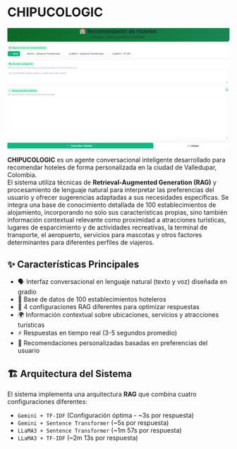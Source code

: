 # CHIPUCOLOGIC
![](C3.JPEG) 

**CHIPUCOLOGIC** es un agente conversacional inteligente desarrollado para recomendar hoteles de forma personalizada en la ciudad de Valledupar, Colombia.  
El sistema utiliza técnicas de **Retrieval-Augmented Generation (RAG)** y procesamiento de lenguaje natural para interpretar las preferencias del usuario y ofrecer sugerencias adaptadas a sus necesidades específicas. Se integra una base de conocimiento detallada de 100 establecimientos de alojamiento, incorporando no solo sus características propias, sino también información contextual relevante como proximidad a atracciones turísticas, lugares de esparcimiento y de actividades recreativas, la terminal de transporte, el aeropuerto, servicios para mascotas y otros factores determinantes para diferentes perfiles de viajeros.

## ✨ Características Principales

- 🗣️ Interfaz conversacional en lenguaje natural (texto y voz) diseñada en gradio
- 🏨 Base de datos de 100 establecimientos hoteleros  
- 🧠 4 configuraciones RAG diferentes para optimizar respuestas  
- 🌍 Información contextual sobre ubicaciones, servicios y atracciones turísticas  
- ⚡ Respuestas en tiempo real (3-5 segundos promedio)  
- 🎯 Recomendaciones personalizadas basadas en preferencias del usuario  

## 🏗️ Arquitectura del Sistema

El sistema implementa una arquitectura **RAG** que combina cuatro configuraciones diferentes:

- `Gemini + TF-IDF` (Configuración óptima - ~3s por respuesta)  
- `Gemini + Sentence Transformer` (~5s por respuesta)  
- `LLaMA3 + Sentence Transformer` (~1m 57s por respuesta)  
- `LLaMA3 + TF-IDF` (~2m 13s por respuesta)  

